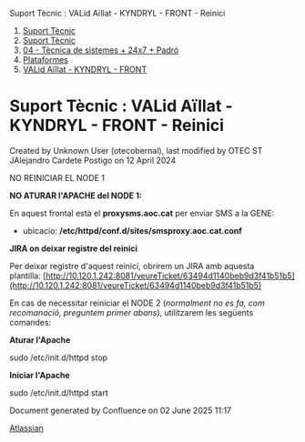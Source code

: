 Suport Tècnic : VALid Aïllat - KYNDRYL - FRONT - Reinici  

1.  [Suport Tècnic](index.html)
2.  [Suport Tècnic](13893782.html)
3.  [04 - Tècnica de sistemes + 24x7 + Padró](26313202.html)
4.  [Plataformes](Plataformes_41520520.html)
5.  [VALid Aïllat - KYNDRYL - FRONT](41520567.html)

Suport Tècnic : VALid Aïllat - KYNDRYL - FRONT - Reinici
========================================================

Created by Unknown User (otecobernal), last modified by OTEC ST JAlejandro Cardete Postigo on 12 April 2024

NO REINICIAR EL NODE 1

**NO ATURAR l'APACHE del NODE 1:**

En aquest frontal està el **proxysms.aoc.cat** per enviar SMS a la GENE:

*   ubicacio: **/etc/httpd/conf.d/sites/smsproxy.aoc.cat.conf**

**JIRA on deixar registre del reinici**

Per deixar registre d'aquest reinici, obrirem un JIRA amb aquesta plantilla: [http://10.120.1.242:8081/veureTicket/63494d1140beb9d3f41b51b5](http://10.120.1.242:8081/veureTicket/63494d1140beb9d3f41b51b5)

  

En cas de necessitar reiniciar el NODE 2 (_normalment no es fa, com recomanació, preguntem primer abans_), utilitzarem les següents comandes:

**Aturar l'Apache**

sudo /etc/init.d/httpd stop

  

**Iniciar l'Apache**

sudo /etc/init.d/httpd start

Document generated by Confluence on 02 June 2025 11:17

[Atlassian](http://www.atlassian.com/)